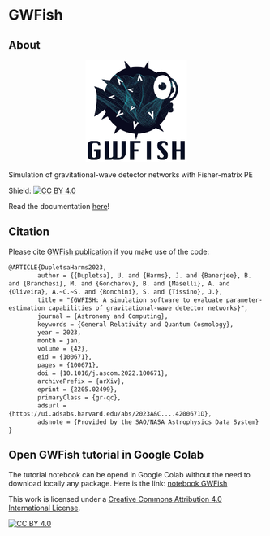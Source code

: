 # GWFish

## About

<p align="center">
  <img src="gwfish-1.png" width="200" title="Logo">
</p>
Simulation of gravitational-wave detector networks with Fisher-matrix PE

Shield: [![CC BY 4.0][cc-by-shield]][cc-by]

Read the documentation [here](https://gwfish.readthedocs.io)!

## Citation

Please cite [GWFish publication](https://doi.org/10.1016/j.ascom.2022.100671) if you make use of the code:
```
@ARTICLE{DupletsaHarms2023,
        author = {{Dupletsa}, U. and {Harms}, J. and {Banerjee}, B. and {Branchesi}, M. and {Goncharov}, B. and {Maselli}, A. and {Oliveira}, A.~C.~S. and {Ronchini}, S. and {Tissino}, J.},
        title = "{GWFISH: A simulation software to evaluate parameter-estimation capabilities of gravitational-wave detector networks}",
        journal = {Astronomy and Computing},
        keywords = {General Relativity and Quantum Cosmology},
        year = 2023,
        month = jan,
        volume = {42},
        eid = {100671},
        pages = {100671},
        doi = {10.1016/j.ascom.2022.100671},
        archivePrefix = {arXiv},
        eprint = {2205.02499},
        primaryClass = {gr-qc},
        adsurl = {https://ui.adsabs.harvard.edu/abs/2023A&C....4200671D},
        adsnote = {Provided by the SAO/NASA Astrophysics Data System}
}
```

## Open GWFish tutorial in Google Colab

The tutorial notebook can be opend in Google Colab without the need to download locally any package. Here is the link: [notebook GWFish](<https://colab.research.google.com/github/janosch314/GWFish/blob/main/gwfish_tutorial.ipynb>)


This work is licensed under a [Creative Commons Attribution 4.0 International
License][cc-by].

[![CC BY 4.0][cc-by-image]][cc-by]

[cc-by]: http://creativecommons.org/licenses/by/4.0/
[cc-by-image]: https://i.creativecommons.org/l/by/4.0/88x31.png
[cc-by-shield]: https://img.shields.io/badge/License-CC%20BY%204.0-lightgrey.svg
